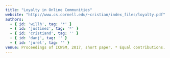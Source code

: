 ```yaml
---
title: "Loyalty in Online Communities"
website: "http://www.cs.cornell.edu/~cristian/index_files/loyalty.pdf"
authors:
  - { id: 'willh', tag: '*' }
  - { id: 'justinez', tag: '*' }
  - { id: 'cristiand', tag: '' }
  - { id: 'danj', tag: '' }
  - { id: 'jurel', tag: '' }
venue: Proceedings of ICWSM, 2017, short paper. * Equal contributions.
---
```

